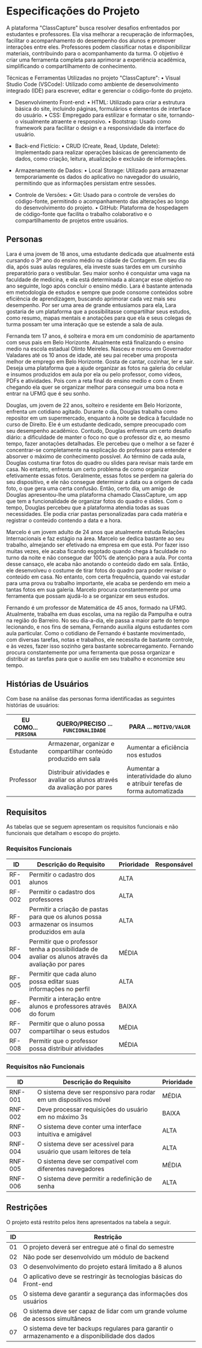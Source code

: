 # Especificações do Projeto

A plataforma "ClassCapture" busca resolver desafios enfrentados por estudantes e professores. Ela visa melhorar a recuperação de informações, facilitar o acompanhamento do desempenho dos alunos e promover interações entre eles. Professores podem classificar notas e disponibilizar materiais, contribuindo para o acompanhamento da turma. O objetivo é criar uma ferramenta completa para aprimorar a experiência acadêmica, simplificando o compartilhamento de conhecimento.

Técnicas e Ferramentas Utilizadas no projeto "ClassCapture":
• Visual Studio Code (VSCode): Utilizado como ambiente de desenvolvimento integrado (IDE) para escrever, editar e gerenciar o código-fonte do projeto.

- Desenvolvimento Front-end:
• HTML: Utilizado para criar a estrutura básica do site, incluindo páginas, formulários e elementos de interface do usuário.
• CSS: Empregado para estilizar e formatar o site, tornando-o visualmente atraente e responsivo.
• Bootstrap: Usado como framework para facilitar o design e a responsividade da interface do usuário.

- Back-end Fictício:
• CRUD (Create, Read, Update, Delete): Implementado para realizar operações básicas de gerenciamento de dados, como criação, leitura, atualização e exclusão de informações.

- Armazenamento de Dados:
• Local Storage: Utilizado para armazenar temporariamente os dados do aplicativo no navegador do usuário, permitindo que as informações persistam entre sessões.

- Controle de Versões:
• Git: Usado para o controle de versões do código-fonte, permitindo o acompanhamento das alterações ao longo do desenvolvimento do projeto.
• GitHub: Plataforma de hospedagem de código-fonte que facilita o trabalho colaborativo e o compartilhamento de projetos entre usuários.

## Personas

Lara é uma jovem de 18 anos, uma estudante dedicada que atualmente está cursando o 3º ano do ensino médio na cidade de Contagem. Em seu dia dia, após suas aulas regulares, ela investe suas tardes em um cursinho preparatório para o vestibular. Seu maior sonho é conquistar uma vaga na faculdade de medicina, e ela está determinada a alcançar esse objetivo no ano seguinte, logo após concluir o ensino médio. Lara é bastante antenada em metodologia de estudos e sempre que pode consome conteúdos sobre eficiência de aprendizagem, buscando aprimorar cada vez mais seu desempenho. Por ser uma area de grande entusiamos para ela, Lara gostaria de um plataforma que a possibilitasse compartilhar seus estudos, como resumo, mapas mentais e anotações para que ela e seus colegas de turma possam ter uma interação que se estende a sala de aula.

Fernanda tem 17 anos, é solteira e mora em um condomínio de apartamento com seus pais em Belo Horizonte. Atualmente está finalizando o ensino medio na escola estadual Olinto Meireles. Nasceu e morou em Governador Valadares até os 10 anos de idade, até seu pai receber uma proposta melhor de emprego em Belo Horizonte. Gosta de cantar, cozinhar, ler e sair. Deseja uma plataforma que a ajude organizar as fotos na galeria do celular e insumos produzidos em aula por ela ou pelo professor, como videos, PDFs e atividades. Pois com a reta final do ensino medio e com o Enem chegando ela quer se organizar melhor para conseguir uma boa nota e entrar na UFMG que é seu sonho.

Douglas, um jovem de 22 anos, solteiro e residente em Belo Horizonte, enfrenta um cotidiano agitado. Durante o dia, Douglas trabalha como repositor em um supermercado, enquanto à noite se dedica à faculdade no curso de Direito. Ele é um estudante dedicado, sempre preocupado com seu desempenho acadêmico. Contudo, Douglas enfrenta um certo desafio diário: a dificuldade de manter o foco no que o professor diz e, ao mesmo tempo, fazer anotações detalhadas. Ele percebeu que o melhor a se fazer é concentrar-se completamente na explicação do professor para entender e absorver o máximo de conhecimento possível. Ao término de cada aula, Douglas costuma tirar fotos do quadro ou slides para revisar mais tarde em casa. No entanto, enfrenta um certo problema de como organizar efetivamente essas fotos. Geralmente, essas fotos se perdem na galeria do seu dispositivo, e ele não consegue determinar a data ou a origem de cada foto, o que gera uma certa confusão.
Então, certo dia, um amigo de Douglas apresentou-lhe uma plataforma chamado ClassCapture, um app que tem a funcionalidade de organizar fotos do quadro e slides. Com o tempo, Douglas percebeu que a plataforma atendia todas as suas necessidades. Ele podia criar pastas personalizadas para cada matéria e registrar o conteúdo contendo a data e a hora.

Marcelo é um jovem adulto de 24 anos que atualmente estuda Relações Internacionais e faz estágio na área. Marcelo se dedica bastante ao seu trabalho, almejando ser efetivado na empresa em que está. Por fazer isso muitas vezes, ele acaba ficando esgotado quando chega à faculdade no turno da noite e não consegue dar 100% de atenção para a aula. Por conta desse cansaço, ele acaba não anotando o conteúdo dado em sala. Então, ele desenvolveu o costume de tirar fotos do quadro para poder revisar o conteúdo em casa. No entanto, com certa frequência, quando vai estudar para uma prova ou trabalho importante, ele acaba se perdendo em meio a tantas fotos em sua galeria. Marcelo procura constantemente por uma ferramenta que possam ajudá-lo a se organizar em seus estudos.

Fernando é um professor de Matemática de 45 anos, formado na UFMG. Atualmente, trabalha em duas escolas, uma na região da Pampulha e outra na região do Barreiro. No seu dia-a-dia, ele passa a maior parte do tempo lecionando, e nos fins de semana, Fernando auxilia alguns estudantes com aula particular. Como o cotidiano de Fernando é bastante movimentado, com diversas tarefas, notas e trabalhos, ele necessita de bastante controle, e às vezes, fazer isso sozinho gera bastante sobrecarregamento. Fernando procura constantemente por uma ferramenta que possa organizar e distribuir as tarefas para que o auxilie em seu trabalho e economize seu tempo.

## Histórias de Usuários

Com base na análise das personas forma identificadas as seguintes histórias de usuários:

|EU COMO... `PERSONA`| QUERO/PRECISO ... `FUNCIONALIDADE` |PARA ... `MOTIVO/VALOR`                 |
|--------------------|------------------------------------|----------------------------------------|
|Estudante  | Armazenar, organizar e compartilhar conteúdo produzido em sala | Aumentar a eficiência nos estudos |
|Professor       | Distribuir atividades e avaliar os alunos através da avaliação por pares | Aumentar a interatividade do aluno e atribuir terefas de forma automatizada |

## Requisitos

As tabelas que se seguem apresentam os requisitos funcionais e não funcionais que detalham o escopo do projeto.

### Requisitos Funcionais

|ID    | Descrição do Requisito  | Prioridade | Responsável |
|------|-----------------------------------------|----| ----|
|RF-001| Permitir o cadastro dos alunos | ALTA |  |
|RF-002| Permitir o cadastro dos professores  | ALTA | |
|RF-003| Permitir a criação de pastas para que os alunos possa armazenar os insumos produzidos em aula | ALTA | |
|RF-004| Permitir que o professor tenha a possibilidade de avaliar os alunos através da avaliação por pares | MÉDIA | |
|RF-005| Permitir que cada aluno possa editar suas informações no perfil | ALTA | |
|RF-006| Permitir a interação entre alunos e professores através do forum | BAIXA | |
|RF-007| Permitir que o aluno possa compartilhar o seus estudos | MÉDIA | |
|RF-008| Permitir que o professor possa distribuir atividades | MÉDIA | |

### Requisitos não Funcionais

|ID     | Descrição do Requisito  |Prioridade |
|-------|-------------------------|----|
|RNF-001| O sistema deve ser responsivo para rodar em um dispositivos móvel | MÉDIA | 
|RNF-002| Deve processar requisições do usuário em no máximo 3s |  BAIXA | 
|RNF-003| O sistema deve conter uma interface intuitiva e amigável | ALTA |
|RNF-004| O sistema deve ser acessivel para usuário que usam leitores de tela | ALTA |
|RNF-005| O sistema deve ser compatível com diferentes navegadores | MÉDIA |
|RNF-006| O sistema deve permitir a redefinição de senha | ALTA |

## Restrições

O projeto está restrito pelos itens apresentados na tabela a seguir.

|ID| Restrição                                             |
|--|-------------------------------------------------------|
|01| O projeto deverá ser entregue até o final do semestre |
|02| Não pode ser desenvolvido um módulo de backend        |
|03| O desenvolvimento do projeto estará limitado a 8 alunos |
|04| O aplicativo deve se restringir às tecnologias básicas do Front-end |
|05|	O sistema deve garantir a segurança das informações dos usuários |
|06|	O sistema deve ser capaz de lidar com um grande volume de acessos simultâneos |
|07| O sistema deve ter backups regulares para garantir o armazenamento e a disponibilidade dos dados |
